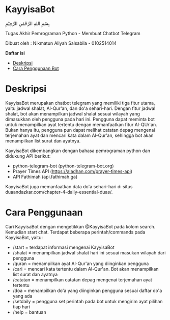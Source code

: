 # KayyisaBot

بِسْمِ اللهِ الرَّحْمٰنِ الرَّحِيْمِ

Tugas Akhir Pemrograman Python - Membuat Chatbot Telegram

Dibuat oleh : Nikmatun Aliyah Salsabila - 0102514014

<!-- markdown-toc start - Don't edit this section. Run M-x markdown-toc-generate-toc again -->
**Daftar isi**

- [Deskripsi](#deskripsi)
- [Cara Penggunaan Bot](#cara-penggunaan)

<!-- markdown-toc end -->

# Deskripsi

KayyisaBot merupakan chatbot telegram yang memiliki tiga fitur utama, yaitu 
jadwal shalat, Al-Qur'an, dan do'a sehari-hari. Dengan fitur jadwal shalat, 
bot akan menampilkan jadwal shalat sesuai wilayah yang dimasukkan oleh pengguna
pada hari ini. Pengguna dapat meminta bot untuk menampilkan ayat tertentu dengan
memanfaatkan fitur Al-QUr'an. Bukan hanya itu, pengguna pun dapat melihat catatan
depag mengenai terjemahan ayat dan mencari kata dalam Al-Qur'an, sehingga bot akan
menampilkan list surat dan ayatnya.

KayyisaBot dikembangkan dengan bahasa pemrograman python dan didukung API berikut:
- python-telegram-bot (python-telegram-bot.org)
- Prayer Times API (https://aladhan.com/prayer-times-api)
- API Fathimah (api.fathimah.ga)

KayyisaBot juga memanfaatkan data do'a sehari-hari di situs duaandazkar.com/chapter-4-daily-essential-duas/.

# Cara Penggunaan
Cari KayyisaBot dengan mengetikkan @KayyisaBot pada kolom search. Kemudian start chat.
Terdapat beberapa perintah/commands pada KayyisaBot, yaitu:
- /start = terdapat informasi mengenai KayyisaBot
- /shalat = menampilkan jadwal shalat hari ini sesuai masukan wilayah dari pengguna
- /quran = menampilkan ayat Al-Qur'an yang diinginkan pengguna
- /cari = mencari kata tertentu dalam Al-Qur'an. Bot akan menampilkan list surat dan ayatnya
- /catatan = menampilkan catatan depag mengenai terjemahan ayat tertentu
- /doa = menampilkan do'a yang diinginkan pengguna sesuai daftar do'a yang ada
- /setdaily = pengguna set perintah pada bot untuk mengirim ayat pilihan tiap hari
- /help = bantuan
